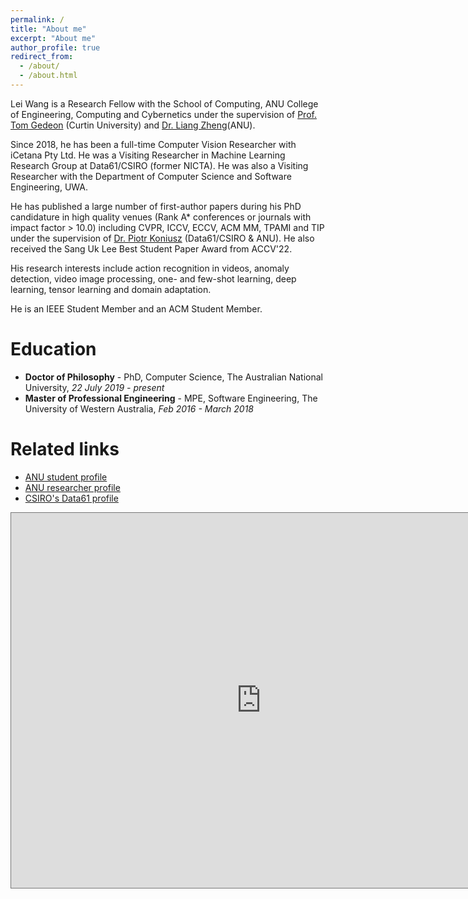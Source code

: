 ```yaml
---
permalink: /
title: "About me"
excerpt: "About me"
author_profile: true
redirect_from: 
  - /about/
  - /about.html
---
```


Lei Wang is a Research Fellow with the School of Computing, ANU College of Engineering, Computing and Cybernetics under the supervision of [Prof. Tom Gedeon](https://staffportal.curtin.edu.au/staff/profile/view/tom-gedeon-5e48a1fd/) (Curtin University) and [Dr. Liang Zheng](https://zheng-lab.cecs.anu.edu.au/)(ANU).

Since 2018, he has been a full-time Computer Vision Researcher with iCetana Pty Ltd. He was a Visiting Researcher in Machine Learning Research Group at Data61/CSIRO (former NICTA). He was also a Visiting Researcher with the Department of Computer Science and Software Engineering, UWA.

He has published a large number of first-author papers during his PhD candidature in high quality venues (Rank A* conferences or journals with impact factor > 10.0) including CVPR, ICCV, ECCV, ACM MM, TPAMI and TIP under the supervision of [Dr. Piotr Koniusz](http://users.cecs.anu.edu.au/~koniusz/) (Data61/CSIRO & ANU). He also received the Sang Uk Lee Best Student Paper Award from ACCV'22.

His research interests include action recognition in videos, anomaly detection, video image processing, one- and few-shot learning, deep learning, tensor learning and domain adaptation.

He is an IEEE Student Member and an ACM Student Member.

<!-- Research interests
======

* Action recognition
* Anomaly detection
* Video image processing
* One- & few-shot learning
* Deep learning
* Tensor learning
* Domain adaptation -->

Education
======
* **Doctor of Philosophy** - PhD, Computer Science, The Australian National University, *22 July 2019 - present*
* **Master of Professional Engineering** - MPE, Software Engineering, The University of Western Australia, *Feb 2016 - March 2018*


Related links
======
<ul>
<!-- 	<li><a href="https://scholar.google.com/citations?user=VWCZLXgAAAAJ&amp;hl=en">Google Scholar</a></li> -->
  <li><a href="https://cecc.anu.edu.au/people/lei-wang">ANU student profile</a></li> 
	<li><a href="https://researchers.anu.edu.au/researchers/wang-lxxxxxxx">ANU researcher profile</a></li>
  <li><a href="https://people.csiro.au/W/L/lei-wang">CSIRO's Data61 profile</a></li>
</ul>


<iframe src="https://calendar.google.com/calendar/embed?height=600&wkst=1&bgcolor=%23ffffff&ctz=Australia%2FSydney&src=bGVpLndAYW51LmVkdS5hdQ&src=YWRkcmVzc2Jvb2sjY29udGFjdHNAZ3JvdXAudi5jYWxlbmRhci5nb29nbGUuY29t&src=ZW4uYXVzdHJhbGlhbiNob2xpZGF5QGdyb3VwLnYuY2FsZW5kYXIuZ29vZ2xlLmNvbQ&color=%23039BE5&color=%2333B679&color=%230B8043" style="border:solid 1px #777" width="800" height="600" frameborder="0" scrolling="no"></iframe>
